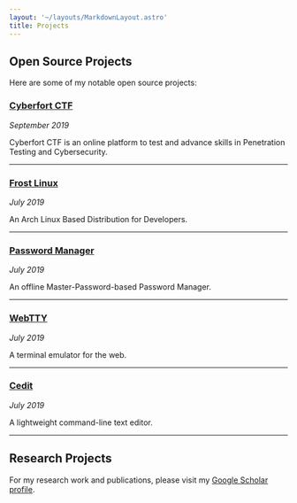 ```yaml
---
layout: '~/layouts/MarkdownLayout.astro'
title: Projects
---
```


## Open Source Projects

Here are some of my notable open source projects:

### [Cyberfort CTF](https://cyberfort.rocks)
*September 2019*

Cyberfort CTF is an online platform to test and advance skills in Penetration Testing and Cybersecurity.

---

### [Frost Linux](https://git.io/frost-linux)
*July 2019*

An Arch Linux Based Distribution for Developers.

---

### [Password Manager](https://git.io/password-manager)
*July 2019*

An offline Master-Password-based Password Manager.

---

### [WebTTY](https://github.com/chaitanyarahalkar/webtty)
*July 2019*

A terminal emulator for the web.

---

### [Cedit](https://github.com/chaitanyarahalkar/cedit)
*July 2019*

A lightweight command-line text editor.

---

## Research Projects

For my research work and publications, please visit my [Google Scholar profile](https://scholar.google.com/citations?hl=en&user=jecjKgEAAAAJ).
